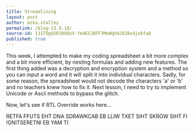 ```yaml
---
title: Streamlining
layout: post
author: mika.stalley
permalink: /blog-13.9.18/
source-id: 131TOgQSR38OQoV-fm4ESJBFF3MoWq94281Bx4jx6faQ
published: true
---
```

This week, I attempted to make my coding spreadsheet a bit more complex and a bit more efficient, by nesting formulas and adding new features. The first thing added was a decryption and encryption system and a method so you can input a word and it will split it into individual characters. Sadly, for some reason, the spreadsheet would not decode the characters 'a' or ‘b’ and no teachers knew how to fix it. Next lesson, I need to try to implement Unicode or Ascii methods to bypass the glitch.

Now, let's see if RTL Override works here…

‮IF THIS WORKS THIS TEXT WILL BE BACKWARDS AND THE STUFF AFTER IT MAY BE INTERESTING!

